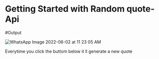 # Getting Started with Random quote-Api


#Output


![WhatsApp Image 2022-06-02 at 11 23 05 AM](https://user-images.githubusercontent.com/84532073/171562219-2ea3c580-341b-49ae-9bb2-f65c74f11c72.jpeg)
 
 
 Everytime you click the buttom below it ll generate a new quote 
